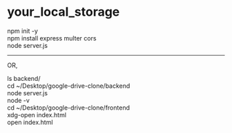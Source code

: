 # your_local_storage

npm init -y
<br>
npm install express multer cors
<br>
node server.js
<br>
<hr>

OR,

ls backend/
<br>
cd ~/Desktop/google-drive-clone/backend
<br>
node server.js
<br>
node -v
<br>
cd ~/Desktop/google-drive-clone/frontend
<br>
xdg-open index.html
<br>
open index.html
